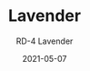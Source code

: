 ---
image_primary: "img/RD_Lavender_Art.jpg"
image_secondary: "img/RD_Lavender_Interior.jpg"
subtitle: "RD-4 Lavender"
tags: 
  - "Wall Coverings"
title: "Lavender"
href: "https://www.areaenvironments.com/order/rd-4-lavender"
designer: "Rachel Dein"
category: "Wall Coverings"
manufacturer: "Area Environments"
slug: "/manufacturers/area-environments/wall-coverings/rachel-dein-lavender"
date: "2021-05-07"
---